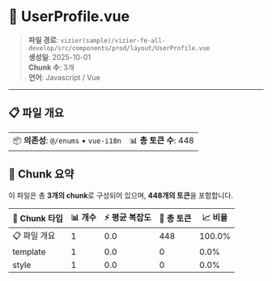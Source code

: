 # 📄 UserProfile.vue

> **파일 경로**: `vizier(sample)/vizier-fe-all-develop/src/components/prod/layout/UserProfile.vue`  
> **생성일**: 2025-10-01  
> **Chunk 수**: 3개  
> **언어**: Javascript / Vue
---





## 📋 파일 개요

| | |
|--|--|
| 📦 **의존성**: `@/enums` • `vue-i18n` | 📊 **총 토큰 수**: 448 |






## 🧩 Chunk 요약

이 파일은 총 **3개의 chunk**로 구성되어 있으며, **448개의 토큰**을 포함합니다.

| 🧩 Chunk 타입 | 📊 개수 | ⚡ 평균 복잡도 | 📝 총 토큰 | 📈 비율 |
|---------------|--------|-------------|----------|--------|
| 📋 파일 개요 | 1 | 0.0 | 448 | 100.0% |
| template | 1 | 0.0 | 0 | 0.0% |
| style | 1 | 0.0 | 0 | 0.0% |


